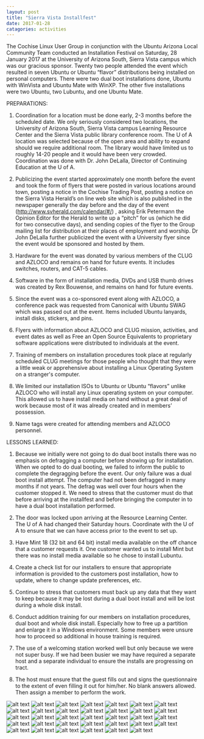 ```yaml
---
layout: post
title: "Sierra Vista Installfest"
date: 2017-01-28
catagories: activities
---
```


The Cochise Linux User Group in conjunction with the Ubuntu Arizona Local Community Team conducted an Installation Festival on Saturday, 28 January 2017 at the University of Arizona South, Sierra Vista campus which was our gracious sponsor.  Twenty two people attended the event which resulted in seven Ubuntu or Ubuntu “flavor” distributions being installed on personal computers.  There were two dual boot installations done, Ubuntu with WinVista and Ubuntu Mate with WinXP.  The other five installations were two Ubuntu, two Lubuntu, and one Ubuntu Mate.

PREPARATIONS:

1.  Coordination for a location must be done early, 2-3 months before the scheduled date.  We only seriously considered two locations, the University of Arizona South, Sierra Vista campus Learning Resource Center and the Sierra Vista public library conference room.  The U of A location was selected because of the open area and ability to expand should we require additional room.  The library would have limited us to roughly 14-20 people and it would have been very crowded.  Coordination was done with Dr. John DeLalla, Director of Continuing Education at the U of A.

2.  Publicizing the event started approximately one month before the event and took the form of flyers
that were posted in various locations around town, posting a notice in the Cochise Trading Post, posting a notice on the Sierra Vista Herald’s on line web site which is also published in the newspaper generally the day before and the day of the event (http://www.svherald.com/calendar/#/) , asking Erik Petermann the Opinion Editor for the Herald to write up a “pitch” for us (which he did for two consecutive days), and sending copies of the flyer to the Group mailing list for distribution at their places of employment and worship.  Dr John DeLalla further publicized the event with a University flyer since the event would be sponsored and hosted by them.

3.  Hardware for the event was donated by various members of the CLUG and AZLOCO and remains on hand for future events.  It includes switches, routers, and CAT-5 cables.

4.  Software in the form of installation media, DVDs and USB thumb drives was created by Rex Bouwense, and remains on hand for future events.

5.  Since the event was a co-sponsored event along with AZLOCO, a conference pack was requested from Canonical with Ubuntu SWAG which was passed out at the event.  Items included Ubuntu lanyards, install disks, stickers, and pins.

6.  Flyers with information about AZLOCO and CLUG mission, activities, and event dates as well as Free an Open Source Equivalents to proprietary software applications were distributed to individuals at the event.

7.  Training of members on installation procedures took place at regularly scheduled CLUG meetings for those people who thought that they were a little weak or apprehensive about installing a Linux Operating System on a stranger's computer.

8.  We limited our installation ISOs to Ubuntu or Ubuntu “flavors” unlike AZLOCO who will install any Linux operating system on your computer.  This allowed us to have install media on hand without a great deal of work because most of it was already created and in members’ possession.

9.  Name tags were created for attending members and AZLOCO personnel.

LESSONS LEARNED:

1.  Because we initially were not going to do dual boot installs there was no emphasis on defragging a computer before showing up for installation.  When we opted to do dual booting, we failed to inform the public to complete the degragging before the event.  Our only failure was a dual boot install attempt.  The computer had not been defragged in many months if not years.  The defrag was well over four hours when the customer stopped it.  We need to stress that the customer must do that before arriving at the installfest and before bringing the computer in to have a dual boot installation performed.

2.  The door was locked upon arriving at the Resource Learning Center.  The U of A had changed their Saturday hours.  Coordinate with the U of A to ensure that we can have access prior to the event to set up.

3.  Have Mint 18 (32 bit and 64 bit) install media available on the off chance that a customer requests it.  One customer wanted us to install Mint but there was no install media available so he chose to install Lubuntu.

4.  Create a check list for our installers to ensure that appropriate information is provided to the customers post installation, how to update, where to change update preferences, etc.

5.  Continue to stress that customers must back up any data that they want to keep because it may be lost during a dual boot install and will be lost during a whole disk install.

6.  Conduct addition training for our members on installation procedures, dual boot and whole disk install.  Especially how to free up a partition and enlarge it in a Windows environment.  Some members were unsure how to proceed so additional in house training is required.

7.  The use of a welcoming station worked well but only because we were not super busy.  If we had been busier we may have required a separate host and a separate individual to ensure the installs are progressing on tract.

8.  The host must ensure that the guest fills out and signs the questionnaire to the extent of even filling it out for him/her.  No blank answers allowed.  Then assign a member to perform the work.

![alt text](https://raw.githubusercontent.com/CochiseLinuxUsersGroup/CochiseLinuxUsersGroup.github.io/master/images/SierraVistaInstallfest01_2017-01-28.jpg)
![alt text](https://raw.githubusercontent.com/CochiseLinuxUsersGroup/CochiseLinuxUsersGroup.github.io/master/images/SierraVistaInstallfest02_2017-01-28.jpg)
![alt text](https://raw.githubusercontent.com/CochiseLinuxUsersGroup/CochiseLinuxUsersGroup.github.io/master/images/SierraVistaInstallfest03_2017-01-28.jpg)
![alt text](https://raw.githubusercontent.com/CochiseLinuxUsersGroup/CochiseLinuxUsersGroup.github.io/master/images/SierraVistaInstallfest04_2017-01-28.jpg)
![alt text](https://raw.githubusercontent.com/CochiseLinuxUsersGroup/CochiseLinuxUsersGroup.github.io/master/images/SierraVistaInstallfest05_2017-01-28.jpg)
![alt text](https://raw.githubusercontent.com/CochiseLinuxUsersGroup/CochiseLinuxUsersGroup.github.io/master/images/SierraVistaInstallfest06_2017-01-28.jpg)
![alt text](https://raw.githubusercontent.com/CochiseLinuxUsersGroup/CochiseLinuxUsersGroup.github.io/master/images/SierraVistaInstallfest07_2017-01-28.jpg)
![alt text](https://raw.githubusercontent.com/CochiseLinuxUsersGroup/CochiseLinuxUsersGroup.github.io/master/images/SierraVistaInstallfest08_2017-01-28.jpg)
![alt text](https://raw.githubusercontent.com/CochiseLinuxUsersGroup/CochiseLinuxUsersGroup.github.io/master/images/SierraVistaInstallfest09_2017-01-28.jpg)
![alt text](https://raw.githubusercontent.com/CochiseLinuxUsersGroup/CochiseLinuxUsersGroup.github.io/master/images/SierraVistaInstallfest10_2017-01-28.jpg)
![alt text](https://raw.githubusercontent.com/CochiseLinuxUsersGroup/CochiseLinuxUsersGroup.github.io/master/images/SierraVistaInstallfest11_2017-01-28.jpg)
![alt text](https://raw.githubusercontent.com/CochiseLinuxUsersGroup/CochiseLinuxUsersGroup.github.io/master/images/SierraVistaInstallfest12_2017-01-28.jpg)
![alt text](https://raw.githubusercontent.com/CochiseLinuxUsersGroup/CochiseLinuxUsersGroup.github.io/master/images/SierraVistaInstallfest13_2017-01-28.jpg)
![alt text](https://raw.githubusercontent.com/CochiseLinuxUsersGroup/CochiseLinuxUsersGroup.github.io/master/images/SierraVistaInstallfest14_2017-01-28.jpg)
![alt text](https://raw.githubusercontent.com/CochiseLinuxUsersGroup/CochiseLinuxUsersGroup.github.io/master/images/SierraVistaInstallfest15_2017-01-28.jpg)
![alt text](https://raw.githubusercontent.com/CochiseLinuxUsersGroup/CochiseLinuxUsersGroup.github.io/master/images/SierraVistaInstallfest16_2017-01-28.jpg)
![alt text](https://raw.githubusercontent.com/CochiseLinuxUsersGroup/CochiseLinuxUsersGroup.github.io/master/images/SierraVistaInstallfest17_2017-01-28.jpg)
![alt text](https://raw.githubusercontent.com/CochiseLinuxUsersGroup/CochiseLinuxUsersGroup.github.io/master/images/SierraVistaInstallfest18_2017-01-28.jpg)
![alt text](https://raw.githubusercontent.com/CochiseLinuxUsersGroup/CochiseLinuxUsersGroup.github.io/master/images/SierraVistaInstallfest19_2017-01-28.jpg)
![alt text](https://raw.githubusercontent.com/CochiseLinuxUsersGroup/CochiseLinuxUsersGroup.github.io/master/images/SierraVistaInstallfest20_2017-01-28.jpg)
![alt text](https://raw.githubusercontent.com/CochiseLinuxUsersGroup/CochiseLinuxUsersGroup.github.io/master/images/SierraVistaInstallfest21_2017-01-28.jpg)
![alt text](https://raw.githubusercontent.com/CochiseLinuxUsersGroup/CochiseLinuxUsersGroup.github.io/master/images/SierraVistaInstallfest22_2017-01-28.jpg)
![alt text](https://raw.githubusercontent.com/CochiseLinuxUsersGroup/CochiseLinuxUsersGroup.github.io/master/images/SierraVistaInstallfest23_2017-01-28.jpg)
![alt text](https://raw.githubusercontent.com/CochiseLinuxUsersGroup/CochiseLinuxUsersGroup.github.io/master/images/SierraVistaInstallfest24_2017-01-28.jpg)
![alt text](https://raw.githubusercontent.com/CochiseLinuxUsersGroup/CochiseLinuxUsersGroup.github.io/master/images/SierraVistaInstallfest25_2017-01-28.jpg)
![alt text](https://raw.githubusercontent.com/CochiseLinuxUsersGroup/CochiseLinuxUsersGroup.github.io/master/images/SierraVistaInstallfest1_2017-01-28-400x400.JPG)
![alt text](https://raw.githubusercontent.com/CochiseLinuxUsersGroup/CochiseLinuxUsersGroup.github.io/master/images/SierraVistaInstallfest2_2017-01-28-400x400.JPG)
![alt text](https://raw.githubusercontent.com/CochiseLinuxUsersGroup/CochiseLinuxUsersGroup.github.io/master/images/SierraVistaInstallfest3_2017-01-28-400x400.JPG)
![alt text](https://raw.githubusercontent.com/CochiseLinuxUsersGroup/CochiseLinuxUsersGroup.github.io/master/images/SierraVistaInstallfest4_2017-01-28-400x400.JPG)
![alt text](https://raw.githubusercontent.com/CochiseLinuxUsersGroup/CochiseLinuxUsersGroup.github.io/master/images/SierraVistaInstallfest5_2017-01-28-400x400.JPG)
![alt text](https://raw.githubusercontent.com/CochiseLinuxUsersGroup/CochiseLinuxUsersGroup.github.io/master/images/SierraVistaInstallfest6_2017-01-28-400x400.JPG)
![alt text](https://raw.githubusercontent.com/CochiseLinuxUsersGroup/CochiseLinuxUsersGroup.github.io/master/images/SierraVistaInstallfest7_2017-01-28-400x400.JPG)
![alt text](https://raw.githubusercontent.com/CochiseLinuxUsersGroup/CochiseLinuxUsersGroup.github.io/master/images/SierraVistaInstallfest8_2017-01-28-400x400.JPG)
![alt text](https://raw.githubusercontent.com/CochiseLinuxUsersGroup/CochiseLinuxUsersGroup.github.io/master/images/SierraVistaInstallfest9_2017-01-28-400x400.JPG)
